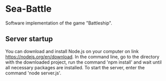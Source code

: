 # Sea-Battle

Software implementation of the game "Battleship".

## Server startup

You can download and install Node.js on your computer on link https://nodejs.org/en/download.
In the command line, go to the directory with the downloaded project, run the command 'npm install' and wait until all necessary packages are installed.
To start the server, enter the command 'node server.js'.
